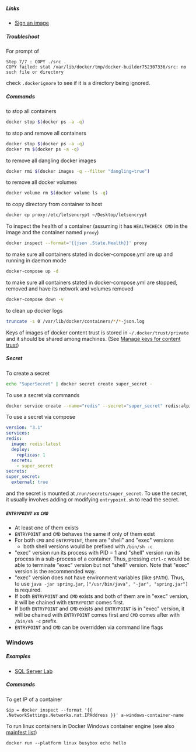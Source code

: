 ##### Links

- [Sign an image](https://docs.docker.com/datacenter/dtr/2.4/guides/user/manage-images/sign-images/)

##### Troubleshoot

For prompt of

```console
Step 7/7 : COPY ./src .
COPY failed: stat /var/lib/docker/tmp/docker-builder752307336/src: no such file or directory
```

check `.dockerignore` to see if it is a directory being ignored.

##### Commands

to stop all containers
```sh
docker stop $(docker ps -a -q)
```

to stop and remove all containers
```sh
docker stop $(docker ps -a -q)
docker rm $(docker ps -a -q)
```

to remove all dangling docker images
```sh
docker rmi $(docker images -q --filter "dangling=true")
```

to remove all docker volumes
```sh
docker volume rm $(docker volume ls -q)
```

to copy directory from container to host
```sh
docker cp proxy:/etc/letsencrypt ~/Desktop/letsencrypt
```

To inspect the health of a container (assuming it has `HEALTHCHECK CMD` in the image and the container named `proxy`)
```sh
docker inspect --format='{{json .State.Health}}' proxy
```

to make sure all containers stated in docker-compose.yml are up and running in daemon mode
```sh
docker-compose up -d
```

to make sure all containers stated in docker-compose.yml are stopped, removed and have its network and volumes removed
```sh
docker-compose down -v
```

to clean up docker logs
```sh
truncate -s 0 /var/lib/docker/containers/*/*-json.log
```

Keys of images of docker content trust is stored in `~/.docker/trust/private`
and it should be shared among machines. (See [Manage keys for content trust](https://docs.docker.com/engine/security/trust/trust_key_mng/))

##### Secret

To create a secret

```sh
echo "SuperSecret" | docker secret create super_secret -
```

To use a secret via commands

```sh
docker service create --name="redis" --secret="super_secret" redis:alpine
```

To use a secret via compose

```yml
version: "3.1"
services:
redis:
  image: redis:latest
  deploy:
    replicas: 1
  secrets:
    - super_secret
secrets:
super_secret:
  external: true
```

and the secret is mounted at `/run/secrets/super_secret`. To use the secret, it usually involves adding or modifying `entrypoint.sh` to read the secret.

##### `ENTRYPOINT` vs `CMD`

- At least one of them exists
- `ENTRYPOINT` and `CMD` behaves the same if only of them exist
- For both `CMD` and `ENTRYPOINT`, there are "shell" and "exec" versions
  - both shell versions would be prefixed with `/bin/sh -c`
- "exec" version run its process with PID = 1 and "shell" version run its process in a sub-process of a container. Thus, pressing `ctrl-c` would be able to terminate "exec" version but not "shell" version. Note that "exec" version is the recommended way.
- "exec" version does not have environment variables (like `$PATH`). Thus, to use `java -jar spring.jar`, `["/usr/bin/java", "-jar", "spring.jar"]` is required.
- If both `ENTRYPOINT` and `CMD` exists and both of them are in "exec" version, it will be chained with `ENTRYPOINT` comes first.
- If both `ENTRYPOINT` and `CMD` exists and `ENTRYPOINT` is in "exec" version, it will be chained with `ENTRYPOINT` comes first and `CMD` comes after with `/bin/sh -c` prefix.
- `ENTRYPOINT` and `CMD` can be overridden via command line flags

### Windows

##### Examples

- [SQL Server Lab](https://github.com/docker/labs/blob/master/windows/sql-server/part-1.md)

##### Commands

To get IP of a container

```console
$ip = docker inspect --format '{{ .NetworkSettings.Networks.nat.IPAddress }}' a-windows-container-name
```

To run linux containers in Docker Windows container engine (see also [mainfest list](https://docs.docker.com/registry/spec/manifest-v2-2/#manifest-list))

```console
docker run --platform linux busybox echo hello
```
